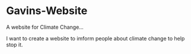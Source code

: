 # Gavins-Website
A website for Climate Change...

I want to create a website to imform people about climate change to help stop it.
